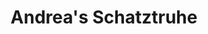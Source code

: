 ---
title: "Andrea's Schatztruhe"
url: /obernburg-am-main/andreas-schatztruhe/
shop: Schreibwaren
---